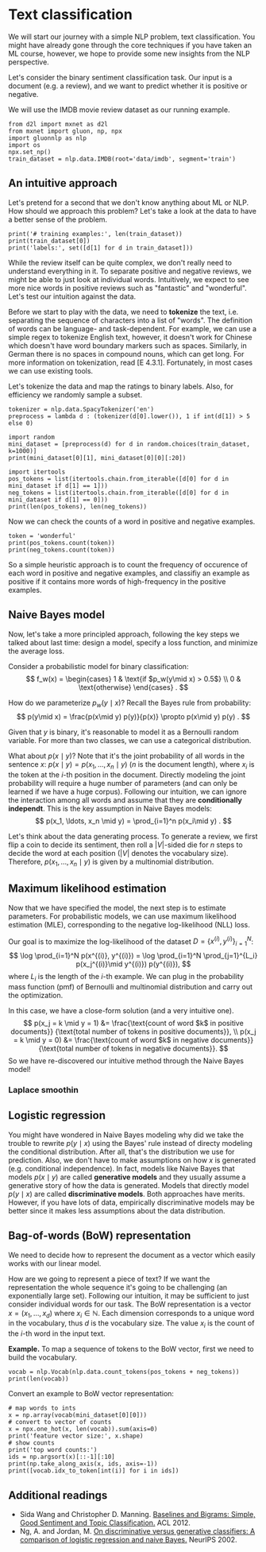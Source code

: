 # Text classification 
We will start our journey with a simple NLP problem, text classification.
You might have already gone through the core techniques if you have taken an ML course,
however, we hope to provide some new insights from the NLP perspective.

Let's consider the binary sentiment classification task.
Our input is a document (e.g. a review),
and we want to predict whether it is positive or negative.

We will use the IMDB movie review dataset as our running example.
```{.python .input}
from d2l import mxnet as d2l
from mxnet import gluon, np, npx
import gluonnlp as nlp
import os
npx.set_np()
train_dataset = nlp.data.IMDB(root='data/imdb', segment='train')
```

## An intuitive approach
Let's pretend for a second that we don't know anything about ML or NLP.
How should we approach this problem?
Let's take a look at the data to have a better sense of the problem.
```{.python .input}
print('# training examples:', len(train_dataset))
print(train_dataset[0])
print('labels:', set([d[1] for d in train_dataset]))
```

While the review itself can be quite complex, we don't really need to understand everything in it.
To separate positive and negative reviews, we might be able to just look at individual words.
Intuitively, we expect to see more nice words in positive reviews such as "fantastic" and "wonderful".
Let's test our intuition against the data.

Before we start to play with the data, we need to **tokenize** the text,
i.e. separating the sequence of characters into a list of "words".
The definition of words can be language- and task-dependent.
For example, we can use a simple regex to tokenize English text,
however, it doesn't work for Chinese which doesn't have word boundary markers such as spaces.
Similarly, in German there is no spaces in compound nouns, which can get long.
For more information on tokenization, read [E 4.3.1]. 
Fortunately, in most cases we can use existing tools.

Let's tokenize the data and map the ratings to binary labels.
Also, for efficiency we randomly sample a subset.
```{.python .input}
tokenizer = nlp.data.SpacyTokenizer('en')
preprocess = lambda d : (tokenizer(d[0].lower()), 1 if int(d[1]) > 5 else 0)

import random
mini_dataset = [preprocess(d) for d in random.choices(train_dataset, k=1000)]
print(mini_dataset[0][1], mini_dataset[0][0][:20])
```

```{.python .input}
import itertools
pos_tokens = list(itertools.chain.from_iterable([d[0] for d in mini_dataset if d[1] == 1]))
neg_tokens = list(itertools.chain.from_iterable([d[0] for d in mini_dataset if d[1] == 0]))
print(len(pos_tokens), len(neg_tokens))
```

Now we can check the counts of a word in positive and negative examples.
```{.python .input}
token = 'wonderful'
print(pos_tokens.count(token))
print(neg_tokens.count(token))
```

So a simple heuristic approach is to count the frequency of occurence of each word in positive and negative examples,
and classifiy an example as positive if it contains more words of high-frequency in the positive examples.

## Naive Bayes model
Now, let's take a more principled approach,
following the key steps we talked about last time:
design a model, specify a loss function, and minimize the average loss.

Consider a probabilistic model for binary classification:
$$
f_w(x) = \begin{cases} 
1 & \text{if $p_w(y\mid x) > 0.5$} \\
0 & \text{otherwise}
\end{cases} .
$$

How do we parameterize $p_w(y\mid x)$? Recall the Bayes rule from probability:
$$
p(y\mid x) = \frac{p(x\mid y) p(y)}{p(x)}
\propto p(x\mid y) p(y) .
$$

Given that $y$ is binary, it's reasonable to model it as a Bernoulli random variable.
For more than two classes, we can use a categorical distribution.

What about $p(x\mid y)$?
Note that it's the joint probability of all words in the sentence $x$:
$p(x\mid y) = p(x_1, \ldots, x_n \mid y)$ ($n$ is the document length),
where $x_i$ is the token at the $i$-th position in the document.
Directly modeling the joint probability will require a huge number of parameters
(and can only be learned if we have a huge corpus).
Following our intuition,
we can ignore the interaction among all words 
and assume that they are **conditionally independt**.
This is the key assumption in Naive Bayes models:
$$
p(x_1, \ldots, x_n \mid y) = \prod_{i=1}^n p(x_i\mid y) .
$$

Let's think about the data generating process.
To generate a review, we first flip a coin to decide its sentiment,
then roll a $|V|$-sided die for $n$ steps to decide the word at each position
($|V|$ denotes the vocabulary size).
Therefore, $p(x_1, \ldots, x_n \mid y)$ is given by a multinomial distribution.

## Maximum likelihood estimation
Now that we have specified the model,
the next step is to estimate parameters.
For probabilistic models, we can use maximum likelihood estimation (MLE),
corresponding to the negative log-likelihood (NLL) loss.

Our goal is to maximize the log-likelihood of the dataset $D = \{x^{(i)}, y^{(i)}\}_{i=1}^N$:
$$
\log \prod_{i=1}^N p(x^{(i)}, y^{(i)})
= \log \prod_{i=1}^N \prod_{j=1}^{L_i} p(x_j^{(i)}\mid y^{(i)}) p(y^{(i)}),
$$
where $L_i$ is the length of the $i$-th example.
We can plug in the probability mass function (pmf) of Bernoulli and multinomial distribution and carry out the optimization.

In this case, we have a close-form solution (and a very intuitive one).
$$
p(x_j = k \mid y = 1) &= \frac{\text{count of word $k$ in positive documents}}
{\text{total number of tokens in positive documents}},  \\
p(x_j = k \mid y = 0) &= \frac{\text{count of word $k$ in negative documents}}
{\text{total number of tokens in negative documents}}.
$$
So we have re-discovered our intuitive method through the Naive Bayes model!

### Laplace smoothin

## Logistic regression
You might have wondered in Naive Bayes modeling
why did we take the trouble to rewrite $p(y\mid x)$ using the Bayes' rule
instead of directy modeling the conditional distribution.
After all, that's the distribution we use for prediction.
Also, we don't have to make assumptions on how $x$ is generated (e.g. conditional independence).
In fact, models like Naive Bayes that models $p(x\mid y)$ are called **generative models**
and they usually assume a generative story of how the data is generated.
Models that directly model $p(y\mid x)$ are called **discriminative models**.
Both approaches have merits.
However, if you have lots of data, empirically discriminative models may be better since it makes less assumptions about the data distribution.

## Bag-of-words (BoW) representation
We need to decide how to represent the document 
as a vector which easily works with our linear model.

How are we going to represent a piece of text?
If we want the representation the whole sequence it's going to be challenging (an exponentially large set).
Following our intuition, it may be sufficient to just consider individual words for our task.
The BoW representation is a vector $x = (x_1, \ldots, x_d)$ where $x_i \in \mathbb{N}$.
Each dimension corresponds to a unique word in the vocabulary,
thus $d$ is the vocabulary size.
The value $x_i$ is the count of the $i$-th word in the input text. 

**Example.**
To map a sequence of tokens to the BoW vector,
first we need to build the vocabulary.
```{.python .input}
vocab = nlp.Vocab(nlp.data.count_tokens(pos_tokens + neg_tokens))
print(len(vocab))
```
Convert an example to BoW vector representation:
```{.python .input}
# map words to ints
x = np.array(vocab(mini_dataset[0][0]))
# convert to vector of counts
x = npx.one_hot(x, len(vocab)).sum(axis=0)
print('feature vector size:', x.shape)
# show counts
print('top word counts:')
ids = np.argsort(x)[::-1][:10]
print(np.take_along_axis(x, ids, axis=-1))
print([vocab.idx_to_token[int(i)] for i in ids])
```




## Additional readings
- Sida Wang and Christopher D. Manning. [Baselines and Bigrams: Simple, Good Sentiment and Topic Classification.](http://www.sidaw.xyz/pubs/wang2012simple.pdf) ACL 2012.
- Ng, A. and Jordan, M. [On discriminative versus generative classifiers: A comparison of logistic regression and naive Bayes.](https://ai.stanford.edu/~ang/papers/nips01-discriminativegenerative.pdf) NeurIPS 2002. 
